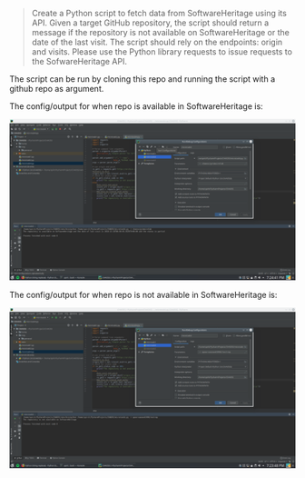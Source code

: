 > Create a Python script to fetch data from SoftwareHeritage using its API.
Given a target GitHub repository, the script should return a message if the repository is not available on SoftwareHeritage or the date of the last visit.
The script should rely on the endpoints: origin and visits.
Please use the Python library requests to issue requests to the SofwareHeritage API.

The script can be run by cloning this repo and running the script with a github repo as argument.

The config/output for when repo is available in SoftwareHeritage is:

![Available](Images/avail.png)

The config/output for when repo is not available in SoftwareHeritage is:

![Available](Images/not_avail.png)
